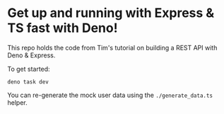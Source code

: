 # Get up and running with Express & TS fast with Deno!

This repo holds the code from Tim's tutorial on building a REST API with Deno &
Express.

To get started:

```
deno task dev
```

You can re-generate the mock user data using the `./generate_data.ts` helper.
